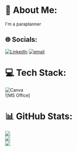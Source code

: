 # 💫 About Me:
I'm a paraplanner


## 🌐 Socials:
[![LinkedIn](https://img.shields.io/badge/LinkedIn-%230077B5.svg?logo=linkedin&logoColor=white)](https://linkedin.com/in/shovan-adhikari/) [![email](https://img.shields.io/badge/Email-D14836?logo=gmail&logoColor=white)](mailto:shovan.adhik@gmail.com) 

# 💻 Tech Stack:
![Canva](https://img.shields.io/badge/Canva-%2300C4CC.svg?style=for-the-badge&logo=Canva&logoColor=white)\
![MS Office]
# 📊 GitHub Stats:
![](https://github-readme-stats.vercel.app/api?username=ShovanAdhikari&theme=dark&hide_border=false&include_all_commits=false&count_private=false)<br/>
![](https://nirzak-streak-stats.vercel.app/?user=ShovanAdhikari&theme=dark&hide_border=false)<br/>
![](https://github-readme-stats.vercel.app/api/top-langs/?username=ShovanAdhikari&theme=dark&hide_border=false&include_all_commits=false&count_private=false&layout=compact)
